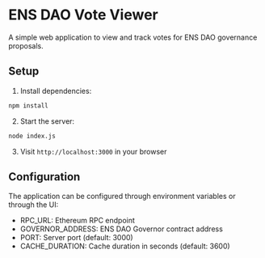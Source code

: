# ENS DAO Vote Viewer

A simple web application to view and track votes for ENS DAO governance proposals.

## Setup

1. Install dependencies:

```bash
npm install
```

2. Start the server:

```bash
node index.js
```

3. Visit `http://localhost:3000` in your browser

## Configuration

The application can be configured through environment variables or through the UI:

- RPC_URL: Ethereum RPC endpoint
- GOVERNOR_ADDRESS: ENS DAO Governor contract address
- PORT: Server port (default: 3000)
- CACHE_DURATION: Cache duration in seconds (default: 3600)

